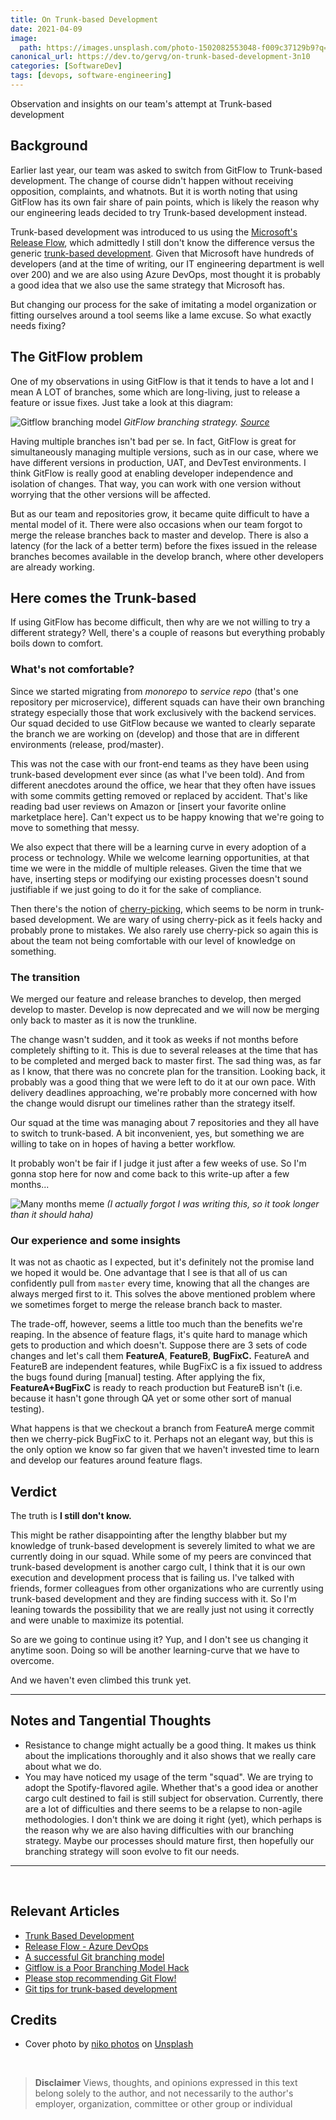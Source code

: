 ```yaml
---
title: On Trunk-based Development 
date: 2021-04-09
image:
  path: https://images.unsplash.com/photo-1502082553048-f009c37129b9?q=80&w=2070&auto=format&fit=crop&ixlib=rb-4.1.0&ixid=M3wxMjA3fDB8MHxwaG90by1wYWdlfHx8fGVufDB8fHx8fA%3D%3D
canonical_url: https://dev.to/gervg/on-trunk-based-development-3n10
categories: [SoftwareDev]
tags: [devops, software-engineering]
---
```


Observation and insights on our team's attempt at Trunk-based development

## Background

Earlier last year, our team was asked to switch from GitFlow to Trunk-based development. The change of course didn't happen without receiving opposition, complaints, and whatnots.  But it is worth noting that using GitFlow has its own fair share of pain points, which is likely the reason why our engineering leads decided to try Trunk-based development instead.

Trunk-based development was introduced to us using the [Microsoft's Release Flow](https://docs.microsoft.com/en-us/azure/devops/learn/devops-at-microsoft/release-flow#:~:text=The%20Release%20Flow%20model%20is,our%20developers%20can%20keep%20working.), which admittedly I still don't know the difference versus the generic [trunk-based development](https://trunkbaseddevelopment.com/). Given that Microsoft have hundreds of developers (and at the time of writing, our IT engineering department is well over 200) and we are also using Azure DevOps, most thought it is probably a good idea that we also use the same strategy that Microsoft has.

But changing our process for the sake of imitating a model organization or fitting ourselves around a tool seems like a lame excuse. So what exactly needs fixing?

## The GitFlow problem

One of my observations in using GitFlow is that it tends to have a lot and I mean A LOT of branches, some which are long-living, just to release a feature or issue fixes. Just take a look at this diagram:

![Gitflow branching model](https://dev-to-uploads.s3.amazonaws.com/uploads/articles/y9e3rkj9gktfxvo3zsiq.png)
_GitFlow branching strategy. [Source](https://nvie.com/posts/a-successful-git-branching-model/)_

Having multiple branches isn't bad per se. In fact, GitFlow is great for simultaneously managing multiple versions, such as in our case, where we have different versions in production, UAT, and DevTest environments. I think GitFlow is really good at enabling developer independence and isolation of changes. That way, you can work with one version without worrying that the other versions will be affected.

But as our team and repositories grow, it became quite difficult to have a mental model of it. There were also occasions when our team forgot to merge the release branches back to master and develop. There is also a latency (for the lack of a better term) before the fixes issued in the release branches becomes available in the develop branch, where other developers are already working.

## Here comes the Trunk-based

If using GitFlow has become difficult, then why are we not willing to try a different strategy? Well, there's a couple of reasons but everything probably boils down to comfort.

### What's not comfortable?

Since we started migrating from *monorepo* to *service repo* (that's one repository per microservice), different squads can have their own branching strategy especially those that work exclusively with the backend services. Our squad decided to use GitFlow because we wanted to clearly separate the branch we are working on (develop) and those that are in different environments (release, prod/master).

This was not the case with our front-end teams as they have been using trunk-based development ever since (as what I've been told). And from different anecdotes around the office, we hear that they often have issues with some commits getting removed or replaced by accident. That's like reading bad user reviews on Amazon or [insert your favorite online marketplace here]. Can't expect us to be happy knowing that we're going to move to something that messy.

We also expect that there will be a learning curve in every adoption of a process or technology. While we welcome learning opportunities, at that time we were in the middle of multiple releases. Given the time that we have, inserting steps or modifying our existing processes doesn't sound justifiable if we just going to do it for the sake of compliance.

Then there's the notion of [cherry-picking](https://trunkbaseddevelopment.com/branch-for-release/#fix-production-bugs-on-trunk), which seems to be norm in trunk-based development. We are wary of using cherry-pick as it feels hacky and probably prone to mistakes. We also rarely use cherry-pick so again this is about the team not being comfortable with our level of knowledge on something.

### The transition

We merged our feature and release branches to develop, then merged develop to master. Develop is now deprecated and we will now be merging only back to master as it is now the trunkline.

The change wasn't sudden, and it took as weeks if not months before completely shifting to it. This is due to several releases at the time that has to be completed and merged back to master first. The sad thing was, as far as I know, that there was no concrete plan for the transition. Looking back, it probably was a good thing that we were left to do it at our own pace. With delivery deadlines approaching, we're probably more concerned with how the change would disrupt our timelines rather than the strategy itself.

Our squad at the time was managing about 7 repositories and they all have to switch to trunk-based. A bit inconvenient, yes, but something we are willing to take on in hopes of having a better workflow.

It probably won't be fair if I judge it just after a few weeks of use. So I'm gonna stop here for now and come back to this write-up after a few months...

![Many months meme](https://dev-to-uploads.s3.amazonaws.com/uploads/articles/w2w4d3cvy31s8dpwh7d4.png)
_(I actually forgot I was writing this, so it took longer than it should haha)_

### Our experience and some insights

It was not as chaotic as I expected, but it's definitely not the promise land we hoped it would be. One advantage that I see is that all of us can confidently pull from `master` every time, knowing that all the changes are always merged first to it. This solves the above mentioned problem where we sometimes forget to merge the release branch back to master.

The trade-off, however, seems a little too much than the benefits we're reaping. In the absence of feature flags, it's quite hard to manage which gets to production and which doesn't. Suppose there are 3 sets of code changes and let's call them **FeatureA**, **FeatureB**, **BugFixC.** FeatureA and FeatureB are independent features, while BugFixC is a fix issued to address the bugs found during [manual] testing. After applying the fix, **FeatureA+BugFixC** is ready to reach production but FeatureB isn't (i.e. because it hasn't gone through QA yet or some other sort of manual testing).

What happens is that we checkout a branch from FeatureA merge commit then we cherry-pick BugFixC to it. Perhaps not an elegant way, but this is the only option we know so far given that we haven't invested time to learn and develop our features around feature flags.

## Verdict

The truth is **I still don't know.**

This might be rather disappointing after the lengthy blabber but my knowledge of trunk-based development is severely limited to what we are currently doing in our squad. While some of my peers are convinced that trunk-based development is another cargo cult, I think that it is our own execution and development process that is failing us. I've talked with friends, former colleagues from other organizations who are currently using trunk-based development and they are finding success with it. So I'm leaning towards the possibility that we are really just not using it correctly and were unable to maximize its potential.

So are we going to continue using it? Yup, and I don't see us changing it anytime soon. Doing so will be another learning-curve that we have to overcome.

And we haven't even climbed this trunk yet.

<hr/>

## Notes and Tangential Thoughts

- Resistance to change might actually be a good thing. It makes us think about the implications thoroughly and it also shows that we really care about what we do.
- You may have noticed my usage of the term "squad". We are trying to adopt the Spotify-flavored agile. Whether that's a good idea or another cargo cult destined to fail is still subject for observation. Currently, there are a lot of difficulties and there seems to be a relapse to non-agile methodologies. I don't think we are doing it right (yet), which perhaps is the reason why we are also having difficulties with our branching strategy. Maybe our processes should mature first, then hopefully our branching strategy will soon evolve to fit our needs.

---
<br/>

## Relevant Articles

- [Trunk Based Development](https://trunkbaseddevelopment.com/)
- [Release Flow - Azure DevOps](https://docs.microsoft.com/en-us/azure/devops/learn/devops-at-microsoft/release-flow)
- [A successful Git branching model](https://nvie.com/posts/a-successful-git-branching-model/)
- [Gitflow is a Poor Branching Model Hack](https://hackernoon.com/gitflow-is-a-poor-branching-model-hack-d46567a156e7)
- [Please stop recommending Git Flow!](https://georgestocker.com/2020/03/04/please-stop-recommending-git-flow/)
- [Git tips for trunk-based development](https://dev.to/alediaferia/git-tips-for-trunk-based-development-1i1g)

## Credits

- Cover photo by <a href="https://unsplash.com/@niko_photos?utm_source=unsplash&utm_medium=referral&utm_content=creditCopyText">niko photos</a> on <a href="https://unsplash.com/s/photos/tree?utm_source=unsplash&utm_medium=referral&utm_content=creditCopyText">Unsplash</a>

<br />

> **Disclaimer**
>Views, thoughts, and opinions expressed in this text belong solely to the author, and not necessarily to the author's employer, organization, committee or other group or individual
